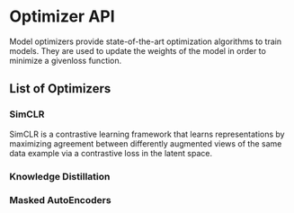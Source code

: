 # Optimizer API

Model optimizers provide state-of-the-art optimization algorithms to train models. They are used to update the weights of the model in order to minimize a givenloss function.

## List of Optimizers

### SimCLR

SimCLR is a contrastive learning framework that learns representations by maximizing agreement between differently augmented views of the same data example via a contrastive loss in the latent space.

### Knowledge Distillation

### Masked AutoEncoders
